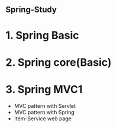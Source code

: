 ## Spring-Study
# 1. Spring Basic
# 2. Spring core(Basic)
# 3. Spring MVC1
- MVC pattern with Servlet
- MVC pattern with Spring
- Item-Service web page
